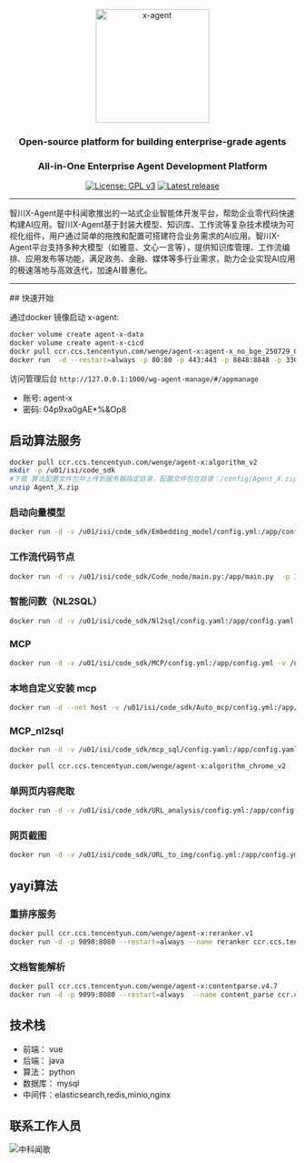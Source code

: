 <p align="center"><img src= "https://dibrain.wenge.com/wg-agent-manage-uat/static/img/logo-new.81fbf2b9.png" alt="x-agent" width="200" /></p>
<h3 align="center">Open-source platform for building enterprise-grade agents</h3>
<h3 align="center">​All-in-One Enterprise Agent Development Platform</h3>
<p align="center">
  <a href="https://www.gnu.org/licenses/gpl-3.0.html#license-text"><img src="https://img.shields.io/badge/license-GPL3.0-blue" alt="License: GPL v3"></a>
  <a href="https://github.com/1Panel-dev/maxkb/releases/latest"><img src="https://img.shields.io/badge/release-V1.0.1-blue" alt="Latest release"></a>
</p>

<hr/>
<p>
智川X-Agent是中科闻歌推出的一站式企业智能体开发平台，帮助企业零代码快速构建AI应用。智川X-Agent基于封装大模型、知识库、工作流等复杂技术模块为可视化组件，用户通过简单的拖拽和配置可搭建符合业务需求的AI应用。智川X-Agent平台支持多种大模型（如雅意、文心一言等），提供知识库管理、工作流编排、应用发布等功能，满足政务、金融、媒体等多行业需求，助力企业实现AI应用的极速落地与高效迭代，加速AI普惠化。
</p>
<hr/>
## 快速开始

通过docker 镜像启动 x-agent:

```bash
docker volume create agent-x-data
docker volume create agent-x-cicd
dockr pull ccr.ccs.tencentyun.com/wenge/agent-x:agent-x_no_bge_250729_01
docker run  -d --restart=always -p 80:80 -p 443:443 -p 8848:8848 -p 3306:3306 -p 6379:6379 -p 9200:9200 -p 9000:9000 -p 9001:9001 -e IP_ADDR="127.0.0.1:80" -v agent-x-data:/u01/isi -v agent-x-cicd:/app/agent/server  --name agent-x  ccr.ccs.tencentyun.com/wenge/agent-x:agent-x_no_bge_250728_02
```
访问管理后台 `http://127.0.0.1:1000/wg-agent-manage/#/appmanage` 

- 账号: agent-x
- 密码: 04p9xa0gAE*%&Op8

## 启动算法服务

```bash
docker pull ccr.ccs.tencentyun.com/wenge/agent-x:algorithm_v2
mkdir -p /u01/isi/code_sdk
#下载 算法配置文件包并上传到服务器指定目录，配置文件包在目录：/config/Agent_X.zip
unzip Agent_X.zip
```

### 启动向量模型
```bash
docker run -d -v /u01/isi/code_sdk/Embedding_model/config.yml:/app/config.yml -v /u01/isi/code_sdk/Embedding_model/main.py:/app/main.py  -p 10822:8080 ccr.ccs.tencentyun.com/wenge/agent-x:algorithm_v2
```

### 工作流代码节点
```bash
docker run -d -v /u01/isi/code_sdk/Code_node/main.py:/app/main.py  -p 1216:8080 ccr.ccs.tencentyun.com/wenge/agent-x:algorithm_v2
```

### 智能问数（NL2SQL）
```bash
docker run -d -v /u01/isi/code_sdk/Nl2sql/config.yaml:/app/config.yaml -v /u01/isi/code_sdk/Nl2sql/main.py:/app/main.py  -p 1025:8080 ccr.ccs.tencentyun.com/wenge/agent-x:algorithm_v2
```

### MCP
```bash
docker run -d -v /u01/isi/code_sdk/MCP/config.yml:/app/config.yml -v /u01/isi/code_sdk/MCP/main.py:/app/main.py  -p 4011:8080  ccr.ccs.tencentyun.com/wenge/agent-x:algorithm_v2
```

### 本地自定义安装 mcp
```bash
docker run -d --net host -v /u01/isi/code_sdk/Auto_mcp/config.yml:/app/config.yml -v /u01/isi/code_sdk/Auto_mcp/main.py:/app/main.py  -v  /u01/isi/code_sdk/Auto_mcp/mcp_file:/app/mcp_file ccr.ccs.tencentyun.com/wenge/agent-x:algorithm_v2
```

### MCP_nl2sql
```bash
docker run -d -v /u01/isi/code_sdk/mcp_sql/config.yaml:/app/config.yaml -v /u01/isi/code_sdk/mcp_sql/main.py:/app/main.py  -p 4016:8080 ccr.ccs.tencentyun.com/wenge/agent-x:algorithm_v2
```

```bash
docker pull ccr.ccs.tencentyun.com/wenge/agent-x:algorithm_chrome_v2
```

### 单网页内容爬取
```bash
docker run -d -v /u01/isi/code_sdk/URL_analysis/config.yml:/app/config.yml -v /u01/isi/code_sdk/URL_analysis/main.py:/app/main.py  -p 9007:8080 ccr.ccs.tencentyun.com/wenge/agent-x:algorithm_chrome_v2
```

### 网页截图
```bash
docker run -d -v /u01/isi/code_sdk/URL_to_img/config.yml:/app/config.yml -v /u01/isi/code_sdk/URL_to_img/main.py:/app/main.py  -p 5028:8080 ccr.ccs.tencentyun.com/wenge/agent-x:algorithm_chrome_v2
```

## yayi算法
### 重排序服务
```bash
docker pull ccr.ccs.tencentyun.com/wenge/agent-x:reranker.v1
docker run -d -p 9098:8080 --restart=always --name reranker ccr.ccs.tencentyun.com/wenge/agent-x:reranker.v1
```

### 文档智能解析
```bash
docker pull ccr.ccs.tencentyun.com/wenge/agent-x:contentparse.v4.7
docker run -d -p 9099:8080 --restart=always  --name content_parse ccr.ccs.tencentyun.com/wenge/agent-x:contentparse.v4.7
```

## 技术栈

- 前端： vue
-  后端： java
-  算法： python
-  数据库： mysql
- 中间件：elasticsearch,redis,minio,nginx

## 联系工作人员  
<img src= "https://dibrain.wenge.com/smart-agent-api-uat/wos/file/download?fileKey=agent_source/github.png"  alt="中科闻歌"/>